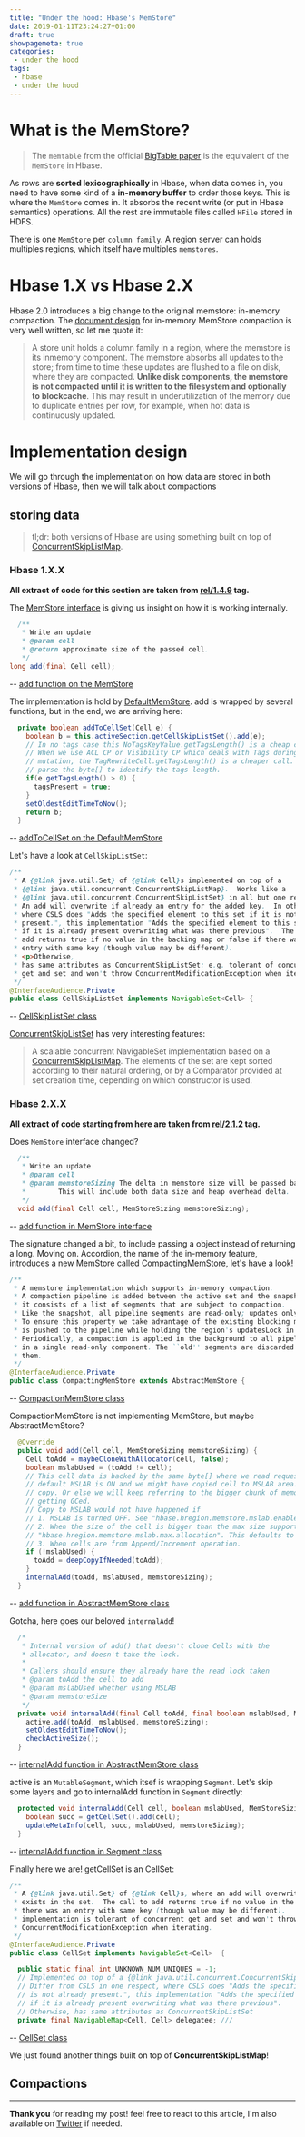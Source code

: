 ```yaml
---
title: "Under the hood: Hbase's MemStore"
date: 2019-01-11T23:24:27+01:00
draft: true
showpagemeta: true
categories:
 - under the hood
tags:
 - hbase
 - under the hood
---
```


# What is the MemStore?

> The `memtable` from the official [BigTable paper](https://research.google.com/archive/bigtable-osdi06.pdf) is the equivalent of the `MemStore` in Hbase.

As rows are **sorted lexicographically** in Hbase, when data comes in, you need to have some kind of a **in-memory buffer** to order those keys. This is where the `MemStore` comes in. It absorbs the recent write (or put in Hbase semantics) operations. All the rest are immutable files called `HFile` stored in HDFS.

There is one `MemStore` per `column family`. A region server can holds multiples regions, which itself have multiples `memstores`.

# Hbase 1.X vs Hbase 2.X

Hbase 2.0 introduces a big change to the original memstore: in-memory compaction. The [document design](https://issues.apache.org/jira/secure/attachment/12709471/HBaseIn-MemoryMemstoreCompactionDesignDocument.pdf) for in-memory MemStore compaction is very well written, so let me quote it:

> A ​store ​unit holds a column family in a region, where the ​memstore ​is its in­memory component. The memstore absorbs all updates to the store; from time to time these updates are flushed to a file on disk, where they are compacted. **Unlike disk components, the memstore is not compacted until it is written to the filesystem and optionally to block­cache**. This may result in underutilization of the memory due to duplicate entries per row, for example, when hot data is continuously updated.

# Implementation design

We will go through the implementation on how data are stored in both versions of Hbase, then we will talk about compactions

## storing data

> tl;dr: both versions of Hbase are using something built on top of [ConcurrentSkipListMap](https://docs.oracle.com/javase/8/docs/api/java/util/concurrent/ConcurrentSkipListMap.html).

###  Hbase 1.X.X
**All extract of code for this section are taken from [rel/1.4.9](https://github.com/apache/hbase/tree/rel/1.4.9) tag.**

The [MemStore interface](https://github.com/apache/hbase/blob/rel/1.4.9/hbase-server/src/main/java/org/apache/hadoop/hbase/regionserver/MemStore.java#L35) is giving us insight on how it is working internally.

```java
  /**
   * Write an update
   * @param cell
   * @return approximate size of the passed cell.
   */
long add(final Cell cell);
```

-- [add function on the MemStore](https://github.com/apache/hbase/blob/rel/1.4.9/hbase-server/src/main/java/org/apache/hadoop/hbase/regionserver/MemStore.java#L68-L73)

The implementation is hold by [DefaultMemStore](https://github.com/apache/hbase/blob/rel/1.4.9/hbase-server/src/main/java/org/apache/hadoop/hbase/regionserver/DefaultMemStore.java). add is wrapped by several functions, but in the end, we are arriving here:


```java
  private boolean addToCellSet(Cell e) {
    boolean b = this.activeSection.getCellSkipListSet().add(e);
    // In no tags case this NoTagsKeyValue.getTagsLength() is a cheap call.
    // When we use ACL CP or Visibility CP which deals with Tags during
    // mutation, the TagRewriteCell.getTagsLength() is a cheaper call. We do not
    // parse the byte[] to identify the tags length.
    if(e.getTagsLength() > 0) {
      tagsPresent = true;
    }
    setOldestEditTimeToNow();
    return b;
  }
```
-- [addToCellSet on the DefaultMemStore](https://github.com/apache/hbase/blob/rel/1.4.9/hbase-server/src/main/java/org/apache/hadoop/hbase/regionserver/DefaultMemStore.java#L202-L213)

Let's have a look at `CellSkipListSet`:

```java
/**
 * A {@link java.util.Set} of {@link Cell}s implemented on top of a
 * {@link java.util.concurrent.ConcurrentSkipListMap}.  Works like a
 * {@link java.util.concurrent.ConcurrentSkipListSet} in all but one regard:
 * An add will overwrite if already an entry for the added key.  In other words,
 * where CSLS does "Adds the specified element to this set if it is not already
 * present.", this implementation "Adds the specified element to this set EVEN
 * if it is already present overwriting what was there previous".  The call to
 * add returns true if no value in the backing map or false if there was an
 * entry with same key (though value may be different).
 * <p>Otherwise,
 * has same attributes as ConcurrentSkipListSet: e.g. tolerant of concurrent
 * get and set and won't throw ConcurrentModificationException when iterating.
 */
@InterfaceAudience.Private
public class CellSkipListSet implements NavigableSet<Cell> {
```
-- [CellSkipListSet class](https://github.com/apache/hbase/blob/rel/1.4.9/hbase-server/src/main/java/org/apache/hadoop/hbase/regionserver/CellSkipListSet.java#L33-L48) 

[ConcurrentSkipListSet<E>](https://docs.oracle.com/javase/7/docs/api/java/util/concurrent/ConcurrentSkipListSet.html) has very interesting features:

> A scalable concurrent NavigableSet implementation based on a [ConcurrentSkipListMap](https://docs.oracle.com/javase/8/docs/api/java/util/concurrent/ConcurrentSkipListMap.html). The elements of the set are kept sorted according to their natural ordering, or by a Comparator provided at set creation time, depending on which constructor is used. 



###  Hbase 2.X.X

**All extract of code starting from here are taken from [rel/2.1.2](https://github.com/apache/hbase/tree/rel/2.1.2) tag.**


Does `MemStore` interface changed? 


```java
  /**
   * Write an update
   * @param cell
   * @param memstoreSizing The delta in memstore size will be passed back via this.
   *        This will include both data size and heap overhead delta.
   */
  void add(final Cell cell, MemStoreSizing memstoreSizing);
```
-- [add function in MemStore interface](https://github.com/apache/hbase/blob/rel/2.1.2/hbase-server/src/main/java/org/apache/hadoop/hbase/regionserver/MemStore.java#L67-L73)

The signature changed a bit, to include passing a object instead of returning a long. Moving on. Accordion, the name of the in-memory feature, introduces a new MemStore called [CompactingMemStore](https://github.com/apache/hbase/blob/rel/2.1.2/hbase-server/src/main/java/org/apache/hadoop/hbase/regionserver/CompactingMemStore.java), let's have a look!

```java
/**
 * A memstore implementation which supports in-memory compaction.
 * A compaction pipeline is added between the active set and the snapshot data structures;
 * it consists of a list of segments that are subject to compaction.
 * Like the snapshot, all pipeline segments are read-only; updates only affect the active set.
 * To ensure this property we take advantage of the existing blocking mechanism -- the active set
 * is pushed to the pipeline while holding the region's updatesLock in exclusive mode.
 * Periodically, a compaction is applied in the background to all pipeline segments resulting
 * in a single read-only component. The ``old'' segments are discarded when no scanner is reading
 * them.
 */
@InterfaceAudience.Private
public class CompactingMemStore extends AbstractMemStore {
```
-- [CompactionMemStore class](https://github.com/apache/hbase/blob/rel/2.1.2/hbase-server/src/main/java/org/apache/hadoop/hbase/regionserver/CompactingMemStore.java#L43-L55)

CompactionMemStore is not implementing MemStore, but maybe AbstractMemStore?

```java
  @Override
  public void add(Cell cell, MemStoreSizing memstoreSizing) {
    Cell toAdd = maybeCloneWithAllocator(cell, false);
    boolean mslabUsed = (toAdd != cell);
    // This cell data is backed by the same byte[] where we read request in RPC(See HBASE-15180). By
    // default MSLAB is ON and we might have copied cell to MSLAB area. If not we must do below deep
    // copy. Or else we will keep referring to the bigger chunk of memory and prevent it from
    // getting GCed.
    // Copy to MSLAB would not have happened if
    // 1. MSLAB is turned OFF. See "hbase.hregion.memstore.mslab.enabled"
    // 2. When the size of the cell is bigger than the max size supported by MSLAB. See
    // "hbase.hregion.memstore.mslab.max.allocation". This defaults to 256 KB
    // 3. When cells are from Append/Increment operation.
    if (!mslabUsed) {
      toAdd = deepCopyIfNeeded(toAdd);
    }
    internalAdd(toAdd, mslabUsed, memstoreSizing);
  }
```
-- [add function in AbstractMemStore class](https://github.com/apache/hbase/blob/rel/2.1.2/hbase-server/src/main/java/org/apache/hadoop/hbase/regionserver/AbstractMemStore.java#L116-L133)

Gotcha, here goes our beloved `internalAdd`!


```java
  /*
   * Internal version of add() that doesn't clone Cells with the
   * allocator, and doesn't take the lock.
   *
   * Callers should ensure they already have the read lock taken
   * @param toAdd the cell to add
   * @param mslabUsed whether using MSLAB
   * @param memstoreSize
   */
  private void internalAdd(final Cell toAdd, final boolean mslabUsed, MemStoreSizing memstoreSizing) {
    active.add(toAdd, mslabUsed, memstoreSizing);
    setOldestEditTimeToNow();
    checkActiveSize();
  }
```
-- [internalAdd function in AbstractMemStore class](https://github.com/apache/hbase/blob/rel/2.1.2/hbase-server/src/main/java/org/apache/hadoop/hbase/regionserver/AbstractMemStore.java#L295-308)

active is an `MutableSegment`, which itsef is wrapping `Segment`. Let's skip some layers and go to internalAdd function in `Segment` directly:

```java
  protected void internalAdd(Cell cell, boolean mslabUsed, MemStoreSizing memstoreSizing) {
    boolean succ = getCellSet().add(cell);
    updateMetaInfo(cell, succ, mslabUsed, memstoreSizing);
  }
```
-- [internalAdd function in Segment class](https://github.com/apache/hbase/blob/rel/2.1.2/hbase-server/src/main/java/org/apache/hadoop/hbase/regionserver/Segment.java#L291-L294)

Finally here we are! getCellSet is an CellSet:

```java
/**
 * A {@link java.util.Set} of {@link Cell}s, where an add will overwrite the entry if already
 * exists in the set.  The call to add returns true if no value in the backing map or false if
 * there was an entry with same key (though value may be different).
 * implementation is tolerant of concurrent get and set and won't throw
 * ConcurrentModificationException when iterating.
 */
@InterfaceAudience.Private
public class CellSet implements NavigableSet<Cell>  {

  public static final int UNKNOWN_NUM_UNIQUES = -1;
  // Implemented on top of a {@link java.util.concurrent.ConcurrentSkipListMap}
  // Differ from CSLS in one respect, where CSLS does "Adds the specified element to this set if it
  // is not already present.", this implementation "Adds the specified element to this set EVEN
  // if it is already present overwriting what was there previous".
  // Otherwise, has same attributes as ConcurrentSkipListSet
  private final NavigableMap<Cell, Cell> delegatee; ///
```
-- [CellSet class](https://github.com/apache/hbase/blob/rel/2.1.2/hbase-server/src/main/java/org/apache/hadoop/hbase/regionserver/CellSet.java#L35-L51)

We just found another things built on top of **ConcurrentSkipListMap**!

## Compactions

--- 

**Thank you** for reading my post! feel free to react to this article, I'm also available on [Twitter](https://twitter.com/PierreZ) if needed.